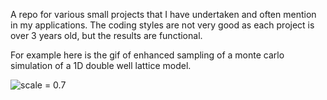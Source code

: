 A repo for various small projects that I have undertaken and often mention in my applications. The coding styles are not very good as each project is over 3 years old, but the results are functional.

For example here is the gif of enhanced sampling of a monte carlo simulation of a 1D double well lattice model.

![scale = 0.7](https://github.com/JPMarquardt/Simulations-Interpolations-WIP-/blob/main/1D%20Lattice%20Model/testAnimated.gif)
